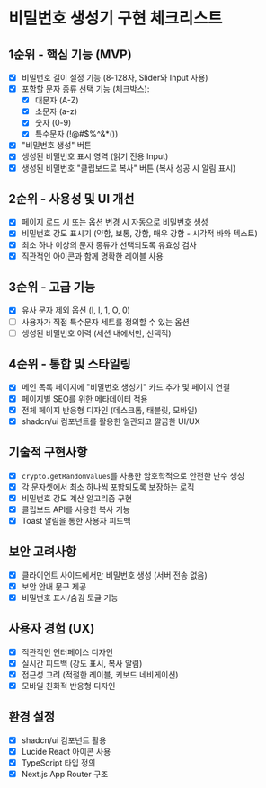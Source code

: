 # 비밀번호 생성기 구현 체크리스트

## 1순위 - 핵심 기능 (MVP)
- [x] 비밀번호 길이 설정 기능 (8-128자, Slider와 Input 사용)
- [x] 포함할 문자 종류 선택 기능 (체크박스):
  - [x] 대문자 (A-Z)
  - [x] 소문자 (a-z)
  - [x] 숫자 (0-9)
  - [x] 특수문자 (!@#$%^&*())
- [x] "비밀번호 생성" 버튼
- [x] 생성된 비밀번호 표시 영역 (읽기 전용 Input)
- [x] 생성된 비밀번호 "클립보드로 복사" 버튼 (복사 성공 시 알림 표시)

## 2순위 - 사용성 및 UI 개선
- [x] 페이지 로드 시 또는 옵션 변경 시 자동으로 비밀번호 생성
- [x] 비밀번호 강도 표시기 (약함, 보통, 강함, 매우 강함 - 시각적 바와 텍스트)
- [x] 최소 하나 이상의 문자 종류가 선택되도록 유효성 검사
- [x] 직관적인 아이콘과 함께 명확한 레이블 사용

## 3순위 - 고급 기능
- [x] 유사 문자 제외 옵션 (I, l, 1, O, 0)
- [ ] 사용자가 직접 특수문자 세트를 정의할 수 있는 옵션
- [ ] 생성된 비밀번호 이력 (세션 내에서만, 선택적)

## 4순위 - 통합 및 스타일링
- [x] 메인 목록 페이지에 "비밀번호 생성기" 카드 추가 및 페이지 연결
- [x] 페이지별 SEO를 위한 메타데이터 적용
- [x] 전체 페이지 반응형 디자인 (데스크톱, 태블릿, 모바일)
- [x] shadcn/ui 컴포넌트를 활용한 일관되고 깔끔한 UI/UX

## 기술적 구현사항
- [x] `crypto.getRandomValues`를 사용한 암호학적으로 안전한 난수 생성
- [x] 각 문자셋에서 최소 하나씩 포함되도록 보장하는 로직
- [x] 비밀번호 강도 계산 알고리즘 구현
- [x] 클립보드 API를 사용한 복사 기능
- [x] Toast 알림을 통한 사용자 피드백

## 보안 고려사항
- [x] 클라이언트 사이드에서만 비밀번호 생성 (서버 전송 없음)
- [x] 보안 안내 문구 제공
- [x] 비밀번호 표시/숨김 토글 기능

## 사용자 경험 (UX)
- [x] 직관적인 인터페이스 디자인
- [x] 실시간 피드백 (강도 표시, 복사 알림)
- [x] 접근성 고려 (적절한 레이블, 키보드 네비게이션)
- [x] 모바일 친화적 반응형 디자인

## 환경 설정
- [x] shadcn/ui 컴포넌트 활용
- [x] Lucide React 아이콘 사용
- [x] TypeScript 타입 정의
- [x] Next.js App Router 구조
